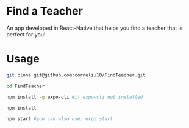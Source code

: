 # Find a Teacher

An app developed in React-Native that helps you find a teacher that is perfect for you!

# Usage

```bash
git clone git@github.com:corneliu10/FindTeacher.git

cd FindTeacher

npm install -g expo-cli #if expo-cli not installed

npm install

npm start #you can also use: expo start
```
